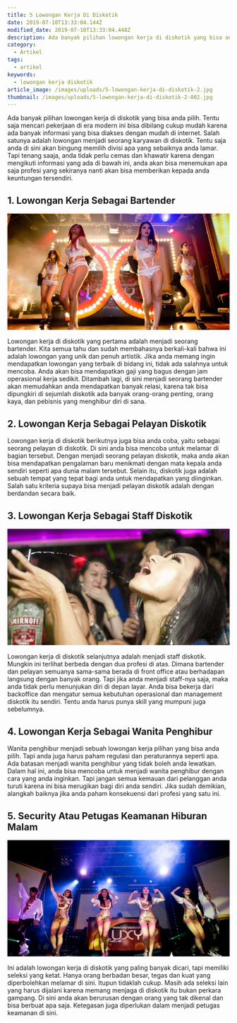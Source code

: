 ```yaml
---
title: 5 Lowongan Kerja Di Diskotik
date: 2019-07-10T13:33:04.144Z
modified_date: 2019-07-10T13:33:04.448Z
description: Ada banyak pilihan lowongan kerja di diskotik yang bisa anda pilih. Tentu saja mencari pekerjaan di era modern ini bisa dibilang cukup mudah karena ada banyak informasi.
category:
  - Artikel
tags:
  - artikel
keywords:
  - lowongan kerja diskotik
article_image: /images/uploads/5-lowongan-kerja-di-diskotik-2.jpg
thumbnail: /images/uploads/5-lowongan-kerja-di-diskotik-2-002.jpg
---
```

Ada banyak pilihan lowongan kerja di diskotik yang bisa anda pilih. Tentu saja mencari pekerjaan di era modern ini bisa dibilang cukup mudah karena ada banyak informasi yang bisa diakses dengan mudah di internet. Salah satunya adalah lowongan menjadi seorang karyawan di diskotik. Tentu saja anda di sini akan bingung memilih divisi apa yang sebaiknya anda lamar. Tapi tenang saaja, anda tidak perlu cemas dan khawatir karena dengan mengikuti informasi yang ada di bawah ini, anda akan bisa menemukan apa saja profesi  yang sekiranya nanti akan bisa memberikan kepada anda keuntungan tersendiri.



## 1. Lowongan Kerja Sebagai Bartender

![5 Lowongan Kerja Di Diskotik](/images/uploads/5-lowongan-kerja-di-diskotik-2.jpg)

Lowongan kerja di diskotik yang pertama adalah menjadi seorang bartender. Kita semua tahu dan sudah membahasnya berkali-kali bahwa ini adalah lowongan yang unik dan penuh artistik. Jika anda memang ingin mendapatkan lowongan yang terbaik di bidang ini, tidak ada salahnya untuk mencoba. Anda akan bisa mendapatkan gaji yang bagus dengan jam operasional kerja sedikit. Ditambah lagi, di sini menjadi seorang bartender akan memudahkan anda mendapatkan banyak relasi, karena tak bisa dipungkiri di sejumlah diskotik ada banyak orang-orang penting, orang kaya, dan pebisnis yang menghibur diri di sana.



## 2. Lowongan Kerja Sebagai Pelayan Diskotik

Lowongan kerja di diskotik berikutnya juga bisa anda coba, yaitu sebagai seorang pelayan di diskotik. Di sini anda bisa mencoba untuk melamar di bagian tersebut. Dengan menjadi seorang pelayan diskotik, maka anda akan bisa mendapatkan pengalaman baru menikmati dengan mata kepala anda sendiri seperti apa dunia malam tersebut. Selain itu, diskotik juga adalah sebuah tempat yang tepat bagi anda untuk mendapatkan yang diinginkan. Salah satu kriteria supaya bisa menjadi pelayan diskotik adalah dengan berdandan secara baik.



## 3. Lowongan Kerja Sebagai Staff Diskotik

![5 Lowongan Kerja Di Diskotik](/images/uploads/5-lowongan-kerja-di-diskotik-3.jpg)

Lowongan kerja di diskotik selanjutnya adalah menjadi staff diskotik. Mungkin ini terlihat berbeda dengan dua profesi di atas. Dimana bartender dan pelayan semuanya sama-sama berada di front office atau berhadapan langsung dengan banyak orang. Tapi jika anda menjadi staff-nya saja, maka anda tidak perlu menunjukan diri di depan layar. Anda bisa bekerja dari backoffice dan mengatur semua kebutuhan operasional dan management diskotik itu sendiri. Tentu anda harus punya skill yang mumpuni juga sebelumnya.



## 4. Lowongan Kerja Sebagai Wanita Penghibur

Wanita penghibur menjadi sebuah lowongan kerja pilihan yang bisa anda pilih. Tapi anda juga harus paham regulasi dan peraturannya seperti apa. Ada batasan menjadi wanita penghibur yang tidak boleh anda lewatkan. Dalam hal ini, anda bisa mencoba untuk menjadi wanita penghibur dengan cara yang anda inginkan. Tapi jangan semua kemauan dari pelanggan anda turuti karena ini bisa merugikan bagi diri anda sendiri. Jika sudah demikian, alangkah baiknya jika anda paham konsekuensi dari profesi yang satu ini.



## 5. Security Atau Petugas Keamanan Hiburan Malam

![5 Lowongan Kerja Di Diskotik](/images/uploads/5-lowongan-kerja-di-diskotik-1.jpg)

Ini adalah lowongan kerja di diskotik yang paling banyak dicari, tapi memiliki seleksi yang ketat. Hanya orang berbadan besar, tegas dan kuat yang diperbolehkan melamar di sini. Itupun tidaklah cukup. Masih ada seleksi lain yang harus dijalani karena memang menjaga di diskotik itu bukan perkara gampang. Di sini anda akan berurusan dengan orang yang tak dikenal dan bisa berbuat apa saja. Ketegasan juga diperlukan dalam menjadi petugas keamanan di sini.
